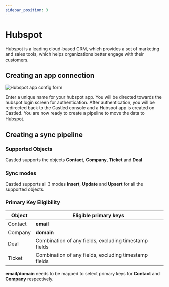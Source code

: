 ```yaml
---
sidebar_position: 3
---
```


# Hubspot

Hubspot is a leading cloud-based CRM, which provides a set of marketing and sales tools, which helps organizations better engage with their customers.

## Creating an app connection

![Hubspot app config form](/docs/static/img/screens/destinations/app_salesforce_config.png)

Enter a unique name for your hubspot app. You will be directed towards the hubspot login screen for authentication. After authentication, you will be redirected back to the Castled console and a Hubspot app is created on Castled. You are now ready to create a pipeline to move the data to Hubspot.

## Creating a sync pipeline

### Supported Objects

Castled supports the objects **Contact**, **Company**, **Ticket** and **Deal**

### Sync modes

Castled supports all 3 modes **Insert**, **Update** and **Upsert** for all the supported objects.

### Primary Key Eligibility

| Object        | Eligible primary keys       
| ------------- | -------------
| Contact       | **email**
| Company       | **domain**
| Deal          | Combination of any fields, excluding timestamp fields
| Ticket        | Combination of any fields, excluding timestamp fields

**email/domain** needs to be mapped to select primary keys for **Contact** and **Company** respectively.